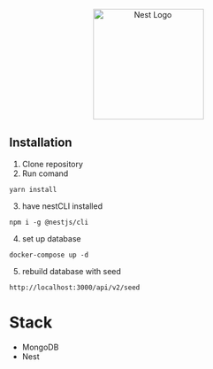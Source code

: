 <p align="center">
  <a href="http://nestjs.com/" target="blank"><img src="https://nestjs.com/img/logo-small.svg" width="200" alt="Nest Logo" /></a>
</p>

## Installation


1. Clone repository
2. Run comand
```
yarn install
```
3. have nestCLI installed
```
npm i -g @nestjs/cli
```
4. set up database
```
docker-compose up -d
```
5. rebuild database with seed
```
http://localhost:3000/api/v2/seed
```


# Stack 

* MongoDB
* Nest
